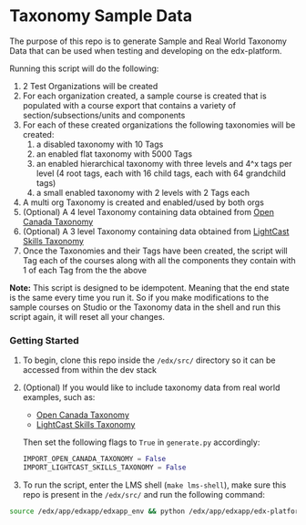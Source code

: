 # Taxonomy Sample Data

The purpose of this repo is to generate Sample and Real World Taxonomy Data that can be used when testing and developing on the edx-platform.

Running this script will do the following:

1. 2 Test Organizations will be created
1. For each organization created, a sample course is created that is populated with a course export that contains a variety of section/subsections/units and components
1. For each of these created organizations the following taxonomies will be created:
    1. a disabled taxonomy with 10 Tags
    1. an enabled flat taxonomy with 5000 Tags
    1. an enabled hierarchical taxonomy with three levels and 4^x tags per level (4 root tags, each with 16 child tags, each with 64 grandchild tags)
    1. a small enabled taxonomy with 2 levels with 2 Tags each
1. A multi org Taxonomy is created and enabled/used by both orgs
1. (Optional) A 4 level Taxonomy containing data obtained from [Open Canada Taxonomy](https://open.canada.ca/data/en/dataset/6093c709-2a0d-4c23-867e-27987a79212c/resource/0a120b15-9708-4d8a-8af2-2431c4540c0b)
1. (Optional) A 3 level Taxonomy containing data obtained from [LightCast Skills Taxonomy](https://docs.google.com/spreadsheets/d/1DA3JfpBE5Krc0daImuu5Y0nsH93PEfdrWRrEa-sR-6k/edit#gid=1319222368)
1. Once the Taxonomies and their Tags have been created, the script will Tag each of the courses along with all the components they contain with 1 of each Tag from the the above

**Note:** This script is designed to be idempotent. Meaning that the end state is the same every time you run it. So if you make modifications to the sample courses on Studio or the Taxonomy data in the shell and run this script again, it will reset all your changes.


### Getting Started

1. To begin, clone this repo inside the `/edx/src/` directory so it can be accessed from within the dev stack
1. (Optional) If you would like to include taxonomy data from real world examples, such as:
    - [Open Canada Taxonomy](https://open.canada.ca/data/en/dataset/6093c709-2a0d-4c23-867e-27987a79212c/resource/0a120b15-9708-4d8a-8af2-2431c4540c0b)
    - [LightCast Skills Taxonomy](https://docs.google.com/spreadsheets/d/1DA3JfpBE5Krc0daImuu5Y0nsH93PEfdrWRrEa-sR-6k/edit#gid=1319222368)

    Then set the following flags to `True` in `generate.py` accordingly:

    ```py
    IMPORT_OPEN_CANADA_TAXONOMY = False
    IMPORT_LIGHTCAST_SKILLS_TAXONOMY = False
    ```

1. To run the script, enter the LMS shell (`make lms-shell`), make sure this repo is present in the `/edx/src/` and run the following command:


```sh
source /edx/app/edxapp/edxapp_env && python /edx/app/edxapp/edx-platform/manage.py cms shell < /edx/src/taxonomy-sample-data/generate.py
```

